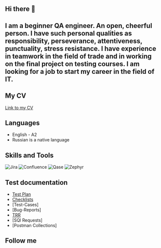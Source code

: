 ## Hi there 👋

## I am a beginner QA engineer. An open, cheerful person. I have such personal qualities as responsibility, perseverance, attentiveness, punctuality, stress resistance. I have experience in teamwork in the field of trade and in working on the final project on testing courses. I am looking for a job to start my career in the field of IT. 

## My CV 
[Link to my CV](https://drive.google.com/file/d/18uNv7ZqZprwVte0dIwQLtCVIwvDdhyQ3/view?usp=sharing)

## Languages
- English - A2
- Russian is a native language

## Skills and Tools
![Jira](https://img.shields.io/badge/Jira-white?style=for-the-badge&logo=JiraSoftware&logoColor=blue)
![Confluence](https://img.shields.io/badge/Confluence-white?style=for-the-badge&logo=Confluence&logoColor=blue)
![Qase](https://img.shields.io/badge/Qase-white?style=for-the-badge&logo=Qase&logoColor=00008B)
![Zephyr](https://img.shields.io/badge/Zephyr-white?style=for-the-badge&logo=TestsZephyr&logoColor=blue)

## Test documentation
- [Test Plan](https://docs.google.com/document/d/1QXU1HP3SWJJHkqg90n_vTQ4l62gn2-Zm/edit?usp=drive_link&ouid=116576663011629519024&rtpof=true&sd=true)
- [Checklists](https://github.com/DashaBelenik/Postman-Collections/blob/main/README.md)
- [Test-Cases]
- [Bug-Reports]
- [TRR](https://docs.google.com/document/d/1IyRFnBFGJu-GGxUVvG5ddXrPgvG8yJrl/edit#heading=h.1kvo0e5pwmr6)
- [SQl Requests]
- [Postman Collections]



## Follow me 
<!--
**DashaBelenik/DashaBelenik** is a ✨ _special_ ✨ repository because its `README.md` (this file) appears on your GitHub profile.

Here are some ideas to get you started:

- 🔭 I’m currently working on ...
- 🌱 I’m currently learning ...
- 👯 I’m looking to collaborate on ...
- 🤔 I’m looking for help with ...
- 💬 Ask me about ...
- 📫 How to reach me: ...
- 😄 Pronouns: ...
- ⚡ Fun fact: ...
-->
